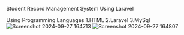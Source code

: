 Student Record Management System Using Laravel

Using Programming Languages
1.HTML
2.Laravel
3.MySql
![Screenshot 2024-09-27 164713](https://github.com/user-attachments/assets/f04e9df1-b84b-4cfe-8cbf-7d319b554d8a)
![Screenshot 2024-09-27 164807](https://github.com/user-attachments/assets/663c56fa-12e0-4fe4-9c60-6a339527619d)
